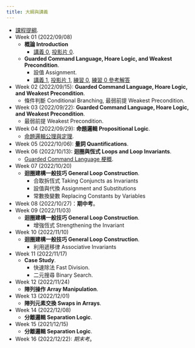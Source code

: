 ```yaml
---
title: 大綱與講義
---
```



* [課程提綱](../assets/syllabus.pdf).
* Week 01 (2022/09/08)
  * **概論 Introduction**
    * [講義 0](../assets/handouts_00.pdf), [投影片 0](../assets/slides_00.pdf).
  * **Guarded Command Language, Hoare Logic, and Weakest Precondition**.
    * 設值 Assignment.
    * [講義 1](../assets/handouts_01.pdf), [投影片 1](../assets/slides_01.pdf),
      [練習 0](../assets/practicals_00.pdf), [練習 0 參考解答](../assets/practicals_00_sols.pdf)
* Week 02 (2022/09/15): **Guarded Command Language, Hoare Logic, and Weakest Precondition**.
  * 條件判斷 Conditional Branching, 最弱前提 Weakest Precondition.
* Week 03 (2022/09/22): **Guarded Command Language, Hoare Logic, and Weakest Precondition**.
  * 最弱前提 Weakest Precondition.
* Week 04 (2022/09/29): **命題邏輯 Propositional Logic**.
  * [命題邏輯公理與定理](../assets/theorems_prop.pdf).
* Week 05 (2022/10/06): **量詞 Quantifications**.
* Week 06 (2022/10/13): **迴圈與恆式 Loops and Loop Invariants**.
  * [Guarded Command Language 梗概](../assets/gcl-summary.pdf).
* Week 07 (2022/10/20)
  * **迴圈建構一般技巧 General Loop Construction**.
    * 合取拆恆式 Taking Conjuncts as Invariants
    * 設值與代換 Assignment and Substitutions
    * 常數換變數 Replacing Constants by Variables
* Week 08 (2022/10/27)：**期中考**。
* Week 09 (2022/11/03)
  * **迴圈建構一般技巧 General Loop Construction**.
    * 增強恆式 Strengthening the Invariant
* Week 10 (2022/11/10)
  * **迴圈建構一般技巧 General Loop Construction**.
    * 利用遞移律 Associative Invariants
* Week 11 (2022/11/17)
  * **Case Study**.
    * 快速除法 Fast Division.
    * 二元搜尋 Binary Search.
* Week 12 (2022/11/24)
  * **陣列操作 Array Manipulation**.
* Week 13 (2022/12/01)
  * **陣列元素交換 Swaps in Arrays**.
* Week 14 (2022/12/08)
  * **分離邏輯 Separation Logic**.
* Week 15 (2021/12/15)
  * **分離邏輯 Separation Logic**.
* Week 16 (2022/12/22): *期末考*。
